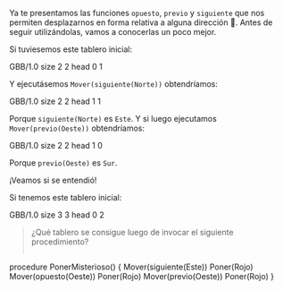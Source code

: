 Ya te presentamos las funciones `opuesto`, `previo` y `siguiente` que nos permiten desplazarnos en forma relativa a alguna dirección :exploding_head:. Antes de seguir utilizándolas, vamos a conocerlas un poco mejor.

Si tuviesemos este tablero inicial:

<gs-board>
  GBB/1.0
    size 2 2
    head 0 1
</gs-board>

Y ejecutásemos `Mover(siguiente(Norte))` obtendríamos:

<gs-board>
  GBB/1.0
    size 2 2
    head 1 1
</gs-board>

Porque `siguiente(Norte)` es `Este`. Y si luego ejecutamos `Mover(previo(Oeste))` obtendríamos:

<gs-board>
  GBB/1.0
    size 2 2
    head 1 0
</gs-board>

Porque `previo(Oeste)` es `Sur`.

¡Veamos si se entendió!

Si tenemos este tablero inicial:

<gs-board>
  GBB/1.0
    size 3 3
    head 0 2
</gs-board>

> ¿Qué tablero se consigue luego de invocar el siguiente procedimiento?
>
>```gobstones
procedure PonerMisterioso() {
  Mover(siguiente(Este))
  Poner(Rojo)
  Mover(opuesto(Oeste))
  Poner(Rojo)
  Mover(previo(Oeste))
  Poner(Rojo)
}


